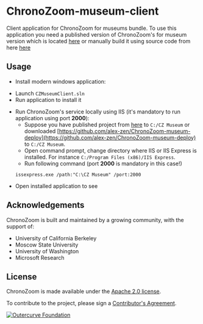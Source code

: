 ChronoZoom-museum-client
========================

Client application for ChronoZoom for museums bundle. To use this application you need a published version of ChronoZoom's for museum version which is located [here](https://github.com/alex-zen/ChronoZoom-museum-deploy) or manually build it using source code from here [here](https://github.com/alex-zen/ChronoZoom-museum)




Usage
-----

* Install modern windows application:
 - Launch `CZMuseumClient.sln`
 - Run application to install it
* Run ChronoZoom's service locally using IIS (it's mandatory to run application using port __2000__):
  - Suppose you have published project from [here](https://github.com/alex-zen/ChronoZoom-museum) to `C:/CZ Museum` or downloaded [https://github.com/alex-zen/ChronoZoom-museum-deploy](https://github.com/alex-zen/ChronoZoom-museum-deploy) to `C:/CZ Museum`.
  - Open command prompt, change directory where IIS or IIS Express is installed. For instance `C:/Program Files (x86)/IIS Express`.
  - Run following command (port __2000__ is mandatory in this case!)
  ```
  issexpress.exe /path:"C:\CZ Museum" /port:2000
  ```
* Open installed application to see

Acknowledgements
----------
ChronoZoom is built and maintained by a growing community, with the support of:

* University of California Berkeley
* Moscow State University
* University of Washington
* Microsoft Research

License
----------
ChronoZoom is made available under the [Apache 2.0 license](blob/master/Source/LICENSE.TXT).

To contribute to the project, please sign a [Contributor's Agreement](http://www.outercurve.org/Participate#Contributing_to_a_project).

[![Outercurve Foundation](http://www.outercurve.org/Portals/0/Skins/CodePlex_NEW/images/footer-logo.jpg)](http://www.outercurve.org/)
